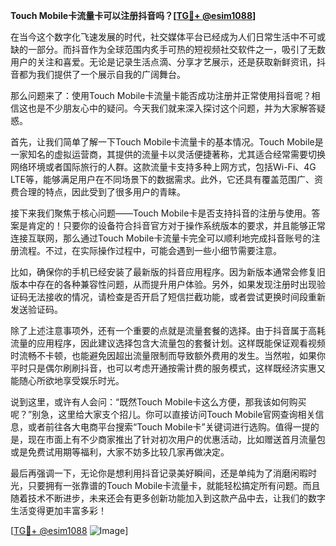 **Touch Mobile卡流量卡可以注册抖音吗？[[TG💪+ @esim1088](https://t.me/s/esim1088)]**

在当今这个数字化飞速发展的时代，社交媒体平台已经成为人们日常生活中不可或缺的一部分。而抖音作为全球范围内炙手可热的短视频社交软件之一，吸引了无数用户的关注和喜爱。无论是记录生活点滴、分享才艺展示，还是获取新鲜资讯，抖音都为我们提供了一个展示自我的广阔舞台。

那么问题来了：使用Touch Mobile卡流量卡能否成功注册并正常使用抖音呢？相信这也是不少朋友心中的疑问。今天我们就来深入探讨这个问题，并为大家解答疑惑。

首先，让我们简单了解一下Touch Mobile卡流量卡的基本情况。Touch Mobile是一家知名的虚拟运营商，其提供的流量卡以灵活便捷著称，尤其适合经常需要切换网络环境或者国际旅行的人群。这款流量卡支持多种上网方式，包括Wi-Fi、4G LTE等，能够满足用户在不同场景下的数据需求。此外，它还具有覆盖范围广、资费合理的特点，因此受到了很多用户的青睐。

接下来我们聚焦于核心问题——Touch Mobile卡是否支持抖音的注册与使用。答案是肯定的！只要你的设备符合抖音官方对于操作系统版本的要求，并且能够正常连接互联网，那么通过Touch Mobile卡流量卡完全可以顺利地完成抖音账号的注册流程。不过，在实际操作过程中，可能会遇到一些小细节需要注意。

比如，确保你的手机已经安装了最新版的抖音应用程序。因为新版本通常会修复旧版本中存在的各种兼容性问题，从而提升用户体验。另外，如果发现注册时出现验证码无法接收的情况，请检查是否开启了短信拦截功能，或者尝试更换时间段重新发送验证码。

除了上述注意事项外，还有一个重要的点就是流量套餐的选择。由于抖音属于高耗流量的应用程序，因此建议选择包含大流量包的套餐计划。这样既能保证观看视频时流畅不卡顿，也能避免因超出流量限制而导致额外费用的发生。当然啦，如果你平时只是偶尔刷刷抖音，也可以考虑开通按需计费的服务模式，这样既经济实惠又能随心所欲地享受娱乐时光。

说到这里，或许有人会问：“既然Touch Mobile卡这么方便，那我该如何购买呢？”别急，这里给大家支个招儿。你可以直接访问Touch Mobile官网查询相关信息，或者前往各大电商平台搜索“Touch Mobile卡”关键词进行选购。值得一提的是，现在市面上有不少商家推出了针对初次用户的优惠活动，比如赠送首月流量包或是免费试用期等福利，大家不妨多比较几家再做决定。

最后再强调一下，无论你是想利用抖音记录美好瞬间，还是单纯为了消磨闲暇时光，只要拥有一张靠谱的Touch Mobile卡流量卡，就能轻松搞定所有问题。而且随着技术不断进步，未来还会有更多创新功能加入到这款产品中去，让我们的数字生活变得更加丰富多彩！

[[TG💪+ @esim1088](https://t.me/s/esim1088) ![Image](https://i.postimg.cc/4NQfJmqS/Snipaste-2025-05-13-00-14-12.png)]